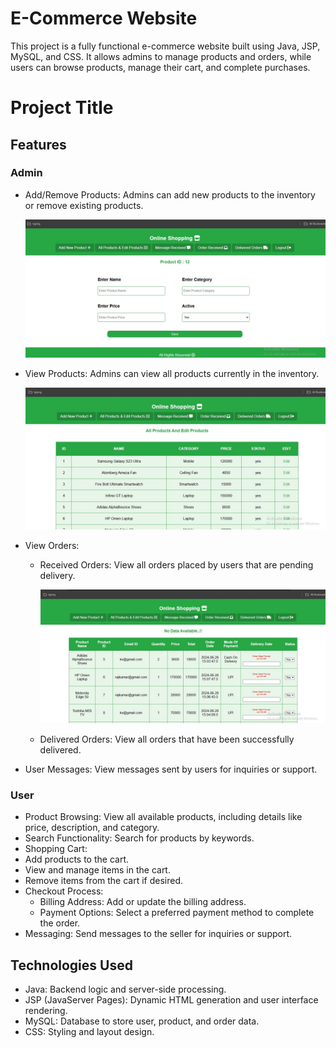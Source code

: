 # E-Commerce Website
This project is a fully functional e-commerce website built using Java, JSP, MySQL, and CSS. It allows admins to manage products and orders,
while users can browse products, manage their cart, and complete purchases.

# Project Title

## Features
### Admin
- Add/Remove Products: Admins can add new products to the inventory or remove existing products.
  
  ![image alt](https://github.com/Nithin-0010/E-CommerceJSP/blob/b6bfad40925aa187664b61d0e439e8ae9b8bf42a/addProducts.jpg)
- View Products: Admins can view all products currently in the inventory.
  
  ![image alt](https://github.com/Nithin-0010/E-CommerceJSP/blob/8f204af137b910bc90d7332f82ce272726139c56/viewAndEditProducts.jpg)
- View Orders:
  - Received Orders: View all orders placed by users that are pending delivery.

    ![image alt](https://github.com/Nithin-0010/E-CommerceJSP/blob/8d6e13d33f78275ed00679a5ed49565108a8207d/orderHistory.jpg)
  - Delivered Orders: View all orders that have been successfully delivered.
- User Messages: View messages sent by users for inquiries or support.

### User
- Product Browsing: View all available products, including details like price, description, and category.
- Search Functionality: Search for products by keywords.
- Shopping Cart:
 - Add products to the cart.
 - View and manage items in the cart.
 - Remove items from the cart if desired.
- Checkout Process:
  - Billing Address: Add or update the billing address.
  - Payment Options: Select a preferred payment method to complete the order.
- Messaging: Send messages to the seller for inquiries or support.

## Technologies Used
- Java: Backend logic and server-side processing.
- JSP (JavaServer Pages): Dynamic HTML generation and user interface rendering.
- MySQL: Database to store user, product, and order data.
- CSS: Styling and layout design.


